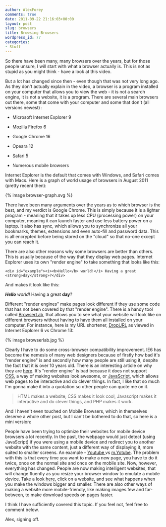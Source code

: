 ```yaml
---
author: AlexForey
comments: true
date: 2011-09-22 21:16:03+00:00
layout: post
slug: browsers
title: Browsing Browsers
wordpress_id: 77
categories:
- Stuff
---
```


So there have been many, many browsers over the years, but for those people unsure, I will start with what a browser actually is. This is not as stupid as you might think - have a look at this video.



But a lot has changed since then - even though that was not very long ago. As they don't actually explain in the video, a browser is a program installed on your computer that allows you to view the web - it is not a search engine, it is not a website, it is a program. There are several main browsers out there, some that come with your computer and some that don't (all versions newest) :

	
  * Microsoft Internet Explorer 9

	
  * Mozilla Firefox 6

	
  * Google Chrome 16

	
  * Opeara 12

	
  * Safari 5

	
  * Numerous mobile browsers


Internet Explorer is the default that comes with Windows, and Safari comes with Macs. Here is a graph of world usage of browsers in August 2011 (pretty recent then):

{% image browser-graph.svg %}

There have been many arguments over the years as to which browser is the best, and my verdict is Google Chrome. This is simply because it is a lighter program - meaning that it takes up less CPU (processing power) on your computer, meaning it can launch faster and use less battery power on a laptop. It also has sync, which allows you to synchronize all your bookmarks, themes, extensions and even auto-fill and password data. This is all encrypted before being stored on the "cloud" so that no-one except you can reach it.




There are also other reasons why some browsers are better than others. This is usually because of the way that they display web pages. Internet Explorer uses its own "render engine" to take something that looks like this:


	<div id="example"><i><b>Hello</b> world!</i> Having a great <strong>day</strong>?</div>

And makes it look like this:

_**Hello** world!_ Having a great **day**?

Different "render engines" make pages look different if they use some code that has not been covered by that "render engine". There is a handy tool called [BrowserLab](http://browserlab.adobe.com), that allows you to see what your website will look like on different browsers without having to have them all installed on your computer. For instance, here is my URL shortener, [DropURL](http://drop.x10.bz) as viewed in Internet Explorer 6 vs Chrome 13:

{% image browserlab.jpg %}

Clearly I have to do some cross-browser compatibility improvement. IE6 has become the nemesis of many web designers because of firstly how bad it's "render engine" is and secondly how many people are still using it, despite the fact that it is over 10 years old. There is an interesting article on why they are [here](http://css-tricks.com/820-why-people-still-use-ie-6/). It's "render engine" is bad because it does not support [CSS](http://webdesign.about.com/od/beginningcss/a/aa021607.htm), a way of making websites look awesome, or [JavaScript](http://javascript.about.com/od/reference/p/javascript.htm), which allows web pages to be interactive and do clever things. In fact, I like that so much I'm gonna make it into a quotation so other people can quote me on it.




> HTML makes a website, CSS makes it look cool, Javascript makes it interactive and do clever things, and PHP makes it work.




And I haven't even touched on Mobile Browsers, which in themselves deserve a whole other post, but I can't be bothered to do that, so here is a mini version:

People have been trying to optimize their websites for mobile device browsers a lot recently. In the past, the webpage would just detect (using JavaScript) if you were using a mobile device and redirect you to another website with the same content, just a different way of displaying it, more suited to smaller screens. An example - [Youtube ](http://youtube.com)vs [m.Yotube](http://m.youtube.com). The problem with this is that every time you want to make a new page, you have to do it twice, once on the normal site and once on the mobile site. Now, however, everything has changed. People are now making intelligent websites, that will change fluently as you resize your browser window to emulate a mobile device. Take a look [here](http://mediaquiri.es), click on a website, and see what happens when you make the windows bigger and smaller. There are also other ways of making a website more mobile-friendly, like making images few and far-between, to make download speeds on pages faster.

I think I have sufficiently covered this topic. If you feel not, feel free to comment below.

Alex, signing off.





